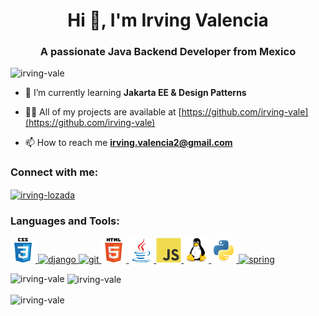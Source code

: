 <h1 align="center">Hi 👋, I'm Irving Valencia</h1>
<h3 align="center">A passionate Java Backend Developer from Mexico</h3>

<p align="left"> <img src="https://komarev.com/ghpvc/?username=irving-vale&label=Profile%20views&color=0e75b6&style=flat" alt="irving-vale" /> </p>

- 🌱 I’m currently learning **Jakarta EE & Design Patterns**

- 👨‍💻 All of my projects are available at [https://github.com/irving-vale](https://github.com/irving-vale)

- 📫 How to reach me **irving.valencia2@gmail.com**

<h3 align="left">Connect with me:</h3>
<p align="left">
<a href="https://linkedin.com/in/irving-lozada" target="blank"><img align="center" src="https://raw.githubusercontent.com/rahuldkjain/github-profile-readme-generator/master/src/images/icons/Social/linked-in-alt.svg" alt="irving-lozada" height="30" width="40" /></a>
</p>

<h3 align="left">Languages and Tools:</h3>
<p align="left"> <a href="https://www.w3schools.com/css/" target="_blank" rel="noreferrer"> <img src="https://raw.githubusercontent.com/devicons/devicon/master/icons/css3/css3-original-wordmark.svg" alt="css3" width="40" height="40"/> </a> <a href="https://www.djangoproject.com/" target="_blank" rel="noreferrer"> <img src="https://cdn.worldvectorlogo.com/logos/django.svg" alt="django" width="40" height="40"/> </a> <a href="https://git-scm.com/" target="_blank" rel="noreferrer"> <img src="https://www.vectorlogo.zone/logos/git-scm/git-scm-icon.svg" alt="git" width="40" height="40"/> </a> <a href="https://www.w3.org/html/" target="_blank" rel="noreferrer"> <img src="https://raw.githubusercontent.com/devicons/devicon/master/icons/html5/html5-original-wordmark.svg" alt="html5" width="40" height="40"/> </a> <a href="https://www.java.com" target="_blank" rel="noreferrer"> <img src="https://raw.githubusercontent.com/devicons/devicon/master/icons/java/java-original.svg" alt="java" width="40" height="40"/> </a> <a href="https://developer.mozilla.org/en-US/docs/Web/JavaScript" target="_blank" rel="noreferrer"> <img src="https://raw.githubusercontent.com/devicons/devicon/master/icons/javascript/javascript-original.svg" alt="javascript" width="40" height="40"/> </a> <a href="https://www.linux.org/" target="_blank" rel="noreferrer"> <img src="https://raw.githubusercontent.com/devicons/devicon/master/icons/linux/linux-original.svg" alt="linux" width="40" height="40"/> </a> <a href="https://www.python.org" target="_blank" rel="noreferrer"> <img src="https://raw.githubusercontent.com/devicons/devicon/master/icons/python/python-original.svg" alt="python" width="40" height="40"/> </a> <a href="https://spring.io/" target="_blank" rel="noreferrer"> <img src="https://www.vectorlogo.zone/logos/springio/springio-icon.svg" alt="spring" width="40" height="40"/> </a> </p>

<p><img align="left" src="https://github-readme-stats.vercel.app/api/top-langs?username=irving-vale&show_icons=true&locale=en&layout=compact" alt="irving-vale" /></p>

<p>&nbsp;<img align="center" src="https://github-readme-stats.vercel.app/api?username=irving-vale&show_icons=true&locale=en" alt="irving-vale" /></p>

<p><img align="center" src="https://github-readme-streak-stats.herokuapp.com/?user=irving-vale&" alt="irving-vale" /></p>

